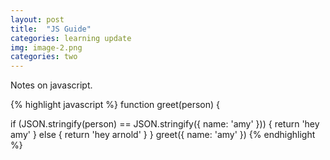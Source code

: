 ```yaml
---
layout: post
title:  "JS Guide"
categories: learning update
img: image-2.png
categories: two
---
```


Notes on javascript.

{% highlight javascript %}
function greet(person) {
  
  if (JSON.stringify(person) == JSON.stringify({ name: 'amy' })) {
    return 'hey amy'
  } else {
    return 'hey arnold'
  }
}
greet({ name: 'amy' })
{% endhighlight %}